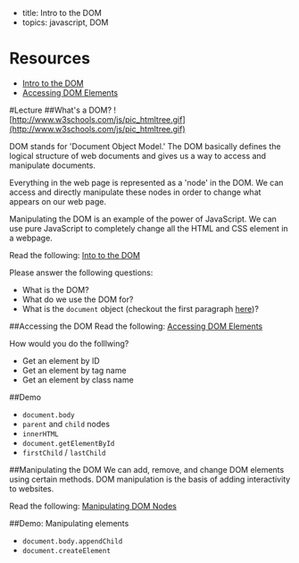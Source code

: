 - title: Intro to the DOM
- topics: javascript, DOM

# Resources
- [Intro to the DOM](http://www.w3schools.com/js/js_htmldom.asp)
- [Accessing DOM Elements](http://www.w3schools.com/js/js_htmldom_elements.asp)

#Lecture
##What's a DOM?
![http://www.w3schools.com/js/pic_htmltree.gif](http://www.w3schools.com/js/pic_htmltree.gif)

DOM stands for 'Document Object Model.' The DOM basically defines the logical structure of web documents and gives us a way to access and manipulate documents.

Everything in the web page is represented as a 'node' in the DOM. We can access and directly manipulate these nodes in order to change what appears on our web page.

Manipulating the DOM is an example of the power of JavaScript. We can use pure JavaScript to completely change all the HTML and CSS element in a webpage.

Read the following: [Into to the DOM](http://www.w3schools.com/js/js_htmldom.asp)

Please answer the following questions:
- What is the DOM?
- What do we use the DOM for?
- What is the `document` object (checkout the first paragraph [here](http://www.w3schools.com/js/js_htmldom_document.asp))?


##Accessing the DOM
Read the following: [Accessing DOM Elements](http://www.w3schools.com/js/js_htmldom_elements.asp)

How would you do the folllwing?
- Get an element by ID
- Get an element by tag name
- Get an element by class name

##Demo
- `document.body`
- `parent` and `child` nodes
- `innerHTML`
- `document.getElementById`
- `firstChild` / `lastChild`

##Manipulating the DOM
We can add, remove, and change DOM elements using certain methods. DOM manipulation is the basis of adding interactivity to websites.

Read the following: [Manipulating DOM Nodes](http://www.w3schools.com/js/js_htmldom_nodes.asp)

##Demo: Manipulating elements
- `document.body.appendChild`
- `document.createElement`
